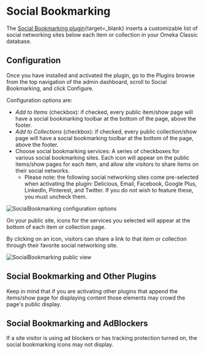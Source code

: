 # Social Bookmarking

The [Social Bookmarking plugin](https://omeka.org/classic/plugins/SocialBookmarking/){target=_blank} inserts a customizable list of social networking sites below each item or collection in your Omeka Classic database.

## Configuration

Once you have installed and activated the plugin, go to the Plugins browse from the top navigation of the admin dashboard, scroll to Social Bookmarking, and click Configure. 

Configuration options are: 

- *Add to Items* (checkbox): if checked, every public item/show page will have a social bookmarking toolbar at the bottom of the page, above the footer.
- *Add to Collections* (checkbox): if checked, every public collection/show page will have a social bookmarking toolbar at the bottom of the page, above the footer.
- Choose social bookmarking services: A series of checkboxes for various social bookmarking sites. Each icon will appear on the public items/show pages for each item, and allow site visitors to share items on their social networks.
    -   Please note: the following social networking sites come pre-selected when activating the plugin: Delicious, Email, Facebook, Google Plus, LinkedIn, Pinterest, and Twitter. If you do not wish to feature these, you must uncheck them.

![SocialBookmarking configuration options](../doc_files/plugin_images/SocialBookmarkingConfig.png)

On your public site, icons for the services you selected will appear at the bottom of each item or collection page.

By clicking on an icon, visitors can share a link to that item or collection through their favorite social networking site.

![SocialBookmarking public view](../doc_files/plugin_images/SocialBookmarkingPublic.png)

## Social Bookmarking and Other Plugins

Keep in mind that if you are activating other plugins that append the items/show page for displaying content those elements may crowd the page's public display.

## Social Bookmarking and AdBlockers

If a site visitor is using ad blockers or has tracking protection turned on, the social bookmarking icons may not display.
